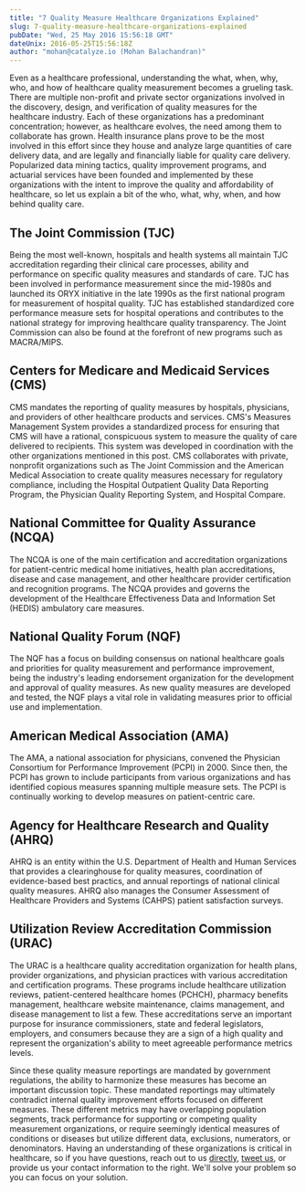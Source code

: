 ```yaml
---
title: "7 Quality Measure Healthcare Organizations Explained"
slug: 7-quality-measure-healthcare-organizations-explained
pubDate: "Wed, 25 May 2016 15:56:18 GMT"
dateUnix: 2016-05-25T15:56:18Z
author: "mohan@catalyze.io (Mohan Balachandran)"
---
```


Even as a healthcare professional, understanding the what, when, why, who, and how of healthcare quality measurement becomes a grueling task. There are multiple non-profit and private sector organizations involved in the discovery, design, and verification of quality measures for the healthcare industry. Each of these organizations has a predominant concentration; however, as healthcare evolves, the need among them to collaborate has grown. Health insurance plans prove to be the most involved in this effort since they house and analyze large quantities of care delivery data, and are legally and financially liable for quality care delivery. Popularized data mining tactics, quality improvement programs, and actuarial services have been founded and implemented by these organizations with the intent to improve the quality and affordability of healthcare, so let us explain a bit of the who, what, why, when, and how behind quality care.

## The Joint Commission (TJC)

Being the most well-known, hospitals and health systems all maintain TJC accreditation regarding their clinical care processes, ability and performance on specific quality measures and standards of care. TJC has been involved in performance measurement since the mid-1980s and launched its ORYX initiative in the late 1990s as the first national program for measurement of hospital quality. TJC has established standardized core performance measure sets for hospital operations and contributes to the national strategy for improving healthcare quality transparency. The Joint Commission can also be found at the forefront of new programs such as MACRA/MIPS.

## Centers for Medicare and Medicaid Services (CMS)

CMS mandates the reporting of quality measures by hospitals, physicians, and providers of other healthcare products and services. CMS's Measures Management System provides a standardized process for ensuring that CMS will have a rational, conspicuous system to measure the quality of care delivered to recipients. This system was developed in coordination with the other organizations mentioned in this post. CMS collaborates with private, nonprofit organizations such as The Joint Commission and the American Medical Association to create quality measures necessary for regulatory compliance, including the Hospital Outpatient Quality Data Reporting Program, the Physician Quality Reporting System, and Hospital Compare.

## National Committee for Quality Assurance (NCQA)

The NCQA is one of the main certification and accreditation organizations for patient-centric medical home initiatives, health plan accreditations, disease and case management, and other healthcare provider certification and recognition programs. The NCQA provides and governs the development of the Healthcare Effectiveness Data and Information Set (HEDIS) ambulatory care measures.

## National Quality Forum (NQF)

The NQF has a focus on building consensus on national healthcare goals and priorities for quality measurement and performance improvement, being the industry's leading endorsement organization for the development and approval of quality measures. As new quality measures are developed and tested, the NQF plays a vital role in validating measures prior to official use and implementation.

## American Medical Association (AMA)

The AMA, a national association for physicians, convened the Physician Consortium for Performance Improvement (PCPI) in 2000. Since then, the PCPI has grown to include participants from various organizations and has identified copious measures spanning multiple measure sets. The PCPI is continually working to develop measures on patient-centric care.

## Agency for Healthcare Research and Quality (AHRQ)

AHRQ is an entity within the U.S. Department of Health and Human Services that provides a clearinghouse for quality measures, coordination of evidence-based best practics, and annual reportings of national clinical quality measures. AHRQ also manages the Consumer Assessment of Healthcare Providers and Systems (CAHPS) patient satisfaction surveys.

## Utilization Review Accreditation Commission (URAC)

The URAC is a healthcare quality accreditation organization for health plans, provider organizations, and physician practices with various accreditation and certification programs. These programs include healthcare utilization reviews, patient-centered healthcare homes (PCHCH), pharmacy benefits management, healthcare website maintenance, claims management, and disease management to list a few. These accreditations serve an important purpose for insurance commissioners, state and federal legislators, employers, and consumers because they are a sign of a high quality and represent the organization's ability to meet agreeable performance metrics levels.

Since these quality measure reportings are mandated by government regulations, the ability to harmonize these measures has become an important discussion topic. These mandated reportings may ultimately contradict internal quality improvement efforts focused on different measures. These different metrics may have overlapping population segments, track performance for supporting or competing quality measurement organizations, or require seemingly identical measures of conditions or diseases but utilize different data, exclusions, numerators, or denominators.  Having an understanding of these organizations is critical in healthcare, so if you have questions, reach out to us [directly][1], [tweet us][2], or provide us your contact information to the right. We'll solve your problem so you can focus on your solution.

[1]: mailto:hello%40catalyze.io
[2]: https://twitter.com/catalyzeio
